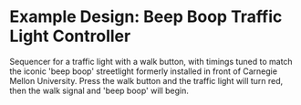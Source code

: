 # Example Design: Beep Boop Traffic Light Controller

Sequencer for a traffic light with a walk button, with timings tuned to match the iconic 'beep boop' streetlight formerly installed in front of Carnegie Mellon University. Press the walk button and the traffic light will turn red, then the walk signal and 'beep boop' will begin.
